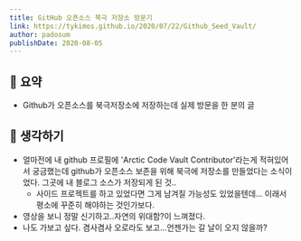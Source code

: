 ```yaml
---
title: GitHub 오픈소스 북극 저장소 방문기 
link: https://tykimos.github.io/2020/07/22/Github_Seed_Vault/
author: padosum
publishDate: 2020-08-05
---
```

## 📝 요약 

- Github가 오픈소스를 북극저장소에 저장하는데 실제 방문을 한 분의 글 

## 🤔 생각하기  
- 얼마전에 내 github 프로필에 'Arctic Code Vault Contributor'라는게 적혀있어서 궁금했는데 github가 오픈소스 보존을 위해 북극에 저장소를 만들었다는 소식이었다. 그곳에 내 블로그 소스가 저장되게 된 것..  
    - 사이드 프로젝트를 하고 있었다면 그게 남겨질 가능성도 있었을텐데... 이래서 평소에 꾸준히 해야하는 것인가보다. 
- 영상을 보니 정말 신기하고..자연의 위대함?이 느껴졌다.  
- 나도 가보고 싶다. 겸사겸사 오로라도 보고...언젠가는 갈 날이 오지 않을까? 